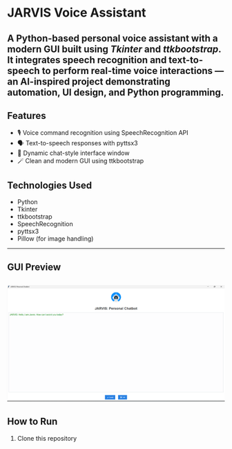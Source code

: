 # JARVIS Voice Assistant  
A Python-based personal voice assistant with a modern GUI built using *Tkinter* and *ttkbootstrap*.  
It integrates speech recognition and text-to-speech to perform real-time voice interactions — an AI-inspired project demonstrating automation, UI design, and Python programming.  
---
## Features
- 🎙 Voice command recognition using SpeechRecognition API  
- 🗣 Text-to-speech responses with pyttsx3  
- 💬 Dynamic chat-style interface window  
- 🪄 Clean and modern GUI using ttkbootstrap
## Technologies Used
- Python  
- Tkinter  
- ttkbootstrap  
- SpeechRecognition  
- pyttsx3  
- Pillow (for image handling)
- ---
## GUI Preview  
![JARVIS Interface](Jarvis%20Interface.png)
---
## How to Run
1. Clone this repository

